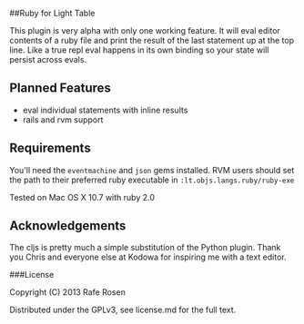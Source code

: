 ##Ruby for Light Table

This plugin is very alpha with only one working feature.  It will eval editor contents of a ruby file and print the result of the last statement up at the top line.  Like a true repl eval happens in its own binding so your state will persist across evals.

## Planned Features
- eval individual statements with inline results
- rails and rvm support

## Requirements

You'll need the `eventmachine` and `json` gems installed.  RVM users should set the path to their preferred ruby executable in `:lt.objs.langs.ruby/ruby-exe`

Tested on Mac OS X 10.7 with ruby 2.0

## Acknowledgements

The cljs is pretty much a simple substitution of the Python plugin.  Thank you Chris and everyone else at Kodowa for inspiring me with a text editor.

###License

Copyright (C) 2013 Rafe Rosen

Distributed under the GPLv3, see license.md for the full text.